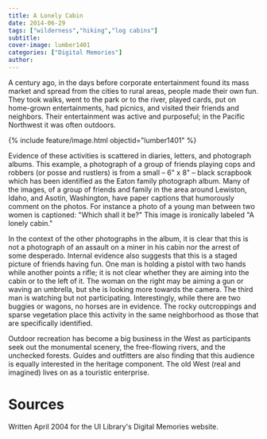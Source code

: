 ```yaml
---
title: A Lonely Cabin
date: 2014-06-29
tags: ["wilderness","hiking","log cabins"]
subtitle: 
cover-image: lumber1401
categories: ["Digital Memories"]
author: 
---
```


A century ago, in the days before corporate entertainment found its mass market and spread from the cities to rural areas, people made their own fun. They took walks, went to the park or to the river, played cards, put on home-grown entertainments, had picnics, and visited their friends and neighbors. Their entertainment was active and purposeful; in the Pacific Northwest it was often outdoors.

{% include feature/image.html objectid="lumber1401" %}

Evidence of these activities is scattered in diaries, letters, and photograph albums. This example, a photograph of a group of friends playing cops and robbers (or posse and rustlers) is from a small – 6" x 8" – black scrapbook which has been identified as the Eaton family photograph album. Many of the images, of a group of friends and family in the area around Lewiston, Idaho, and Asotin, Washington, have paper captions that humorously comment on the photos. For instance a photo of a young man between two women is captioned: "Which shall it be?" This image is ironically labeled "A lonely cabin."

In the context of the other photographs in the album, it is clear that this is not a photograph of an assault on a miner in his cabin nor the arrest of some desperado. Internal evidence also suggests that this is a staged picture of friends having fun. One man is holding a pistol with two hands while another points a rifle; it is not clear whether they are aiming into the cabin or to the left of it. The woman on the right may be aiming a gun or waving an umbrella, but she is looking more towards the camera. The third man is watching but not participating. Interestingly, while there are two buggies or wagons, no horses are in evidence. The rocky outcroppings and sparse vegetation place this activity in the same neighborhood as those that are specifically identified.

Outdoor recreation has become a big business in the West as participants seek out the monumental scenery, the free-flowing rivers, and the unchecked forests. Guides and outfitters are also finding that this audience is equally interested in the heritage component. The old West (real and imagined) lives on as a touristic enterprise.

# Sources

Written April 2004 for the UI Library's Digital Memories website.